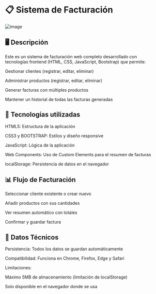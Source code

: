<h1> 📋 Sistema de Facturación</h1>

![image](https://github.com/user-attachments/assets/2db4aa0a-010b-4dc5-b99d-c6129c5428c1)

## 🖥  Descripción

Este es un sistema de facturación web completo desarrollado con tecnologías frontend (HTML, CSS, JavaScript, Bootstrap) que permite:

Gestionar clientes (registrar, editar, eliminar)

Administrar productos (registrar, editar, eliminar)

Generar facturas con múltiples productos

Mantener un historial de todas las facturas generadas


## 🔧 Tecnologías utilizadas

HTML5: Estructura de la aplicación

CSS3 y BOOTSTRAP: Estilos y diseño responsive

JavaScript: Lógica de la aplicación

Web Components: Uso de Custom Elements para el resumen de facturas

localStorage: Persistencia de datos en el navegador 

## 📊 Flujo de Facturación
Seleccionar cliente existente o crear nuevo

Añadir productos con sus cantidades

Ver resumen automático con totales

Confirmar y guardar factura

## 📌 Datos Técnicos
Persistencia: Todos los datos se guardan automáticamente

Compatibilidad: Funciona en Chrome, Firefox, Edge y Safari

Limitaciones:

Máximo 5MB de almacenamiento (limitación de localStorage)

Solo disponible en el navegador donde se usa